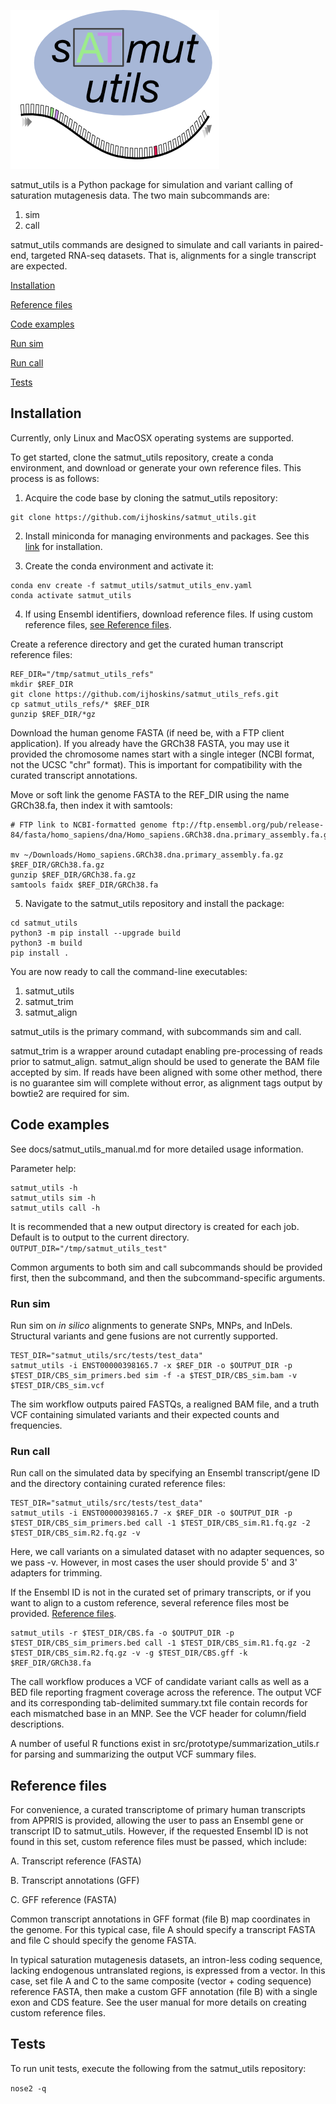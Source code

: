 ![](./docs/satmut_utils_logo.png)

satmut_utils is a Python package for simulation and variant calling of saturation mutagenesis data. The two main subcommands are:
1. sim
2. call

satmut_utils commands are designed to simulate and call variants in paired-end, targeted RNA-seq datasets. That is, alignments for a single transcript are expected. 

[Installation](#Installation)

[Reference files](#Reference-files)

[Code examples](#Code-examples)

[Run sim](#Run-sim)

[Run call](#Run-call)

[Tests](#Tests)

## Installation

Currently, only Linux and MacOSX operating systems are supported. 

To get started, clone the satmut_utils repository, create a conda environment, and download or generate your own reference files. This process is as follows:

1. Acquire the code base by cloning the satmut_utils repository:

```
git clone https://github.com/ijhoskins/satmut_utils.git
```

2. Install miniconda for managing environments and packages. See this [link](https://docs.conda.io/en/latest/miniconda.html) for installation.

3. Create the conda environment and activate it:
```
conda env create -f satmut_utils/satmut_utils_env.yaml
conda activate satmut_utils
```

4. If using Ensembl identifiers, download reference files. If using custom reference files, [see Reference files](#Reference-files).

Create a reference directory and get the curated human transcript reference files:
```
REF_DIR="/tmp/satmut_utils_refs"
mkdir $REF_DIR
git clone https://github.com/ijhoskins/satmut_utils_refs.git
cp satmut_utils_refs/* $REF_DIR
gunzip $REF_DIR/*gz
```

Download the human genome FASTA (if need be, with a FTP client application). If you already have the GRCh38 FASTA, you may use it provided the chromosome names start with a single integer (NCBI format, not the UCSC "chr" format). This is important for compatibility with the curated transcript annotations.

Move or soft link the genome FASTA to the REF\_DIR using the name GRCh38.fa, then index it with samtools:

```
# FTP link to NCBI-formatted genome ftp://ftp.ensembl.org/pub/release-84/fasta/homo_sapiens/dna/Homo_sapiens.GRCh38.dna.primary_assembly.fa.gz

mv ~/Downloads/Homo_sapiens.GRCh38.dna.primary_assembly.fa.gz $REF_DIR/GRCh38.fa.gz
gunzip $REF_DIR/GRCh38.fa.gz
samtools faidx $REF_DIR/GRCh38.fa
```

5. Navigate to the satmut\_utils repository and install the package:

```
cd satmut_utils
python3 -m pip install --upgrade build
python3 -m build
pip install .
```

You are now ready to call the command-line executables:

1. satmut\_utils
2. satmut\_trim
3. satmut\_align

satmut\_utils is the primary command, with subcommands sim and call.
 
satmut\_trim is a wrapper around cutadapt enabling pre-processing of reads prior to  satmut\_align. satmut\_align should be used to generate the BAM file accepted by sim. If reads have been aligned with some other method, there is no guarantee sim will complete without error, as alignment tags output by bowtie2 are required for sim.

## Code examples

See docs/satmut\_utils\_manual.md for more detailed usage information.

Parameter help:
```
satmut_utils -h
satmut_utils sim -h
satmut_utils call -h
```

It is recommended that a new output directory is created for each job. Default is to output to the current directory.
```OUTPUT_DIR="/tmp/satmut_utils_test"```

Common arguments to both sim and call subcommands should be provided first, then the subcommand, and then the subcommand-specific arguments.

### Run sim

Run sim on *in silico* alignments to generate SNPs, MNPs, and InDels. Structural variants and gene fusions are not currently supported.

```
TEST_DIR="satmut_utils/src/tests/test_data"
satmut_utils -i ENST00000398165.7 -x $REF_DIR -o $OUTPUT_DIR -p $TEST_DIR/CBS_sim_primers.bed sim -f -a $TEST_DIR/CBS_sim.bam -v $TEST_DIR/CBS_sim.vcf
```

The sim workflow outputs paired FASTQs, a realigned BAM file, and a truth VCF containing simulated variants and their expected counts and frequencies.

### Run call

Run call on the simulated data by specifying an Ensembl transcript/gene ID and the directory containing curated reference files:
```
TEST_DIR="satmut_utils/src/tests/test_data"
satmut_utils -i ENST00000398165.7 -x $REF_DIR -o $OUTPUT_DIR -p $TEST_DIR/CBS_sim_primers.bed call -1 $TEST_DIR/CBS_sim.R1.fq.gz -2 $TEST_DIR/CBS_sim.R2.fq.gz -v
```

Here, we call variants on a simulated dataset with no adapter sequences, so we pass -v. However, in most cases the user should provide 5' and 3' adapters for trimming.

If the Ensembl ID is not in the curated set of primary transcripts, or if you want to align to a custom reference, several reference files most be provided. [Reference files](#Reference-files).

```
satmut_utils -r $TEST_DIR/CBS.fa -o $OUTPUT_DIR -p $TEST_DIR/CBS_sim_primers.bed call -1 $TEST_DIR/CBS_sim.R1.fq.gz -2 $TEST_DIR/CBS_sim.R2.fq.gz -v -g $TEST_DIR/CBS.gff -k $REF_DIR/GRCh38.fa
```

The call workflow produces a VCF of candidate variant calls as well as a BED file reporting fragment coverage across the reference. The output VCF and its corresponding tab-delimited summary.txt file contain records for each mismatched base in an MNP. See the VCF header for column/field descriptions.

A number of useful R functions exist in src/prototype/summarization_utils.r for parsing and summarizing the output VCF summary files.

## Reference files

For convenience, a curated transcriptome of primary human transcripts from APPRIS is provided, allowing the user to pass an Ensembl gene or transcript ID to satmut_utils. However, if the requested Ensembl ID is not found in this set, custom reference files must be passed, which include:

A. Transcript reference (FASTA)

B. Transcript annotations (GFF)

C. GFF reference (FASTA)

Common transcript annotations in GFF format (file B) map coordinates in the genome. For this typical case, file A should specify a transcript FASTA and file C should specify the genome FASTA.

In typical saturation mutagenesis datasets, an intron-less coding sequence, lacking endogenous untranslated regions, is expressed from a vector. In this case, set file A and C to the same composite (vector + coding sequence) reference FASTA, then make a custom GFF annotation (file B) with a single exon and CDS feature. See the user manual for more details on creating custom reference files.

## Tests

To run unit tests, execute the following from the satmut_utils repository:

```nose2 -q```

